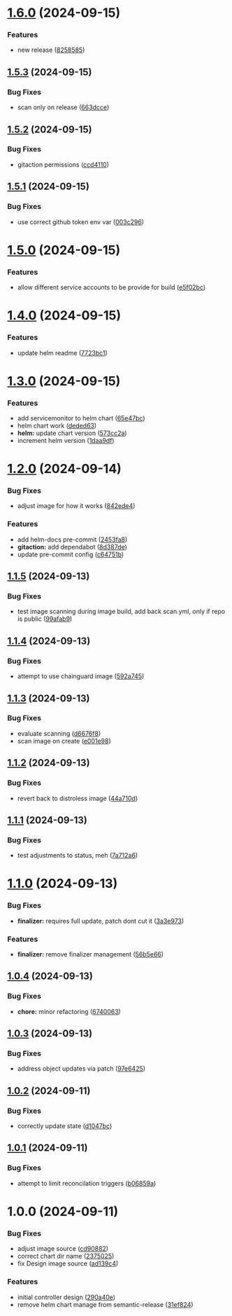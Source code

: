 # [1.6.0](https://github.com/ibeify/opsy-ami-operator/compare/v1.5.3...v1.6.0) (2024-09-15)


### Features

* new release ([8258585](https://github.com/ibeify/opsy-ami-operator/commit/8258585e044a71d414ba4c95085d5e251f7f407a))

## [1.5.3](https://github.com/ibeify/opsy-ami-operator/compare/v1.5.2...v1.5.3) (2024-09-15)


### Bug Fixes

* scan only on release ([663dcce](https://github.com/ibeify/opsy-ami-operator/commit/663dcce6c70a5d710058c0ffbc6bf6ee1d714511))

## [1.5.2](https://github.com/ibeify/opsy-ami-operator/compare/v1.5.1...v1.5.2) (2024-09-15)


### Bug Fixes

* gitaction permissions ([ccd4110](https://github.com/ibeify/opsy-ami-operator/commit/ccd411016429afbbe26917a2aafb2b4cba3d29ea))

## [1.5.1](https://github.com/ibeify/opsy-ami-operator/compare/v1.5.0...v1.5.1) (2024-09-15)


### Bug Fixes

* use correct github token env var ([003c296](https://github.com/ibeify/opsy-ami-operator/commit/003c29674218c09040bc677cbd4da6d7aaea3cc2))

# [1.5.0](https://github.com/ibeify/opsy-ami-operator/compare/v1.4.0...v1.5.0) (2024-09-15)


### Features

* allow different service accounts to be provide for build ([e5f02bc](https://github.com/ibeify/opsy-ami-operator/commit/e5f02bcd95997ac73dd92e5876c54f4ab5690ab6))

# [1.4.0](https://github.com/ibeify/opsy-ami-operator/compare/v1.3.0...v1.4.0) (2024-09-15)


### Features

* update helm readme ([7723bc1](https://github.com/ibeify/opsy-ami-operator/commit/7723bc1624cd1ca3668d453af5f32fa14373fa3c))

# [1.3.0](https://github.com/ibeify/opsy-ami-operator/compare/v1.2.0...v1.3.0) (2024-09-15)


### Features

* add servicemonitor to helm chart ([65e47bc](https://github.com/ibeify/opsy-ami-operator/commit/65e47bcdf4036170259f4114932bfd07eb540349))
* helm chart work ([deded63](https://github.com/ibeify/opsy-ami-operator/commit/deded63dce59e71c03a82d07e7b17854b4ece2b3))
* **helm:** update chart version ([573cc2a](https://github.com/ibeify/opsy-ami-operator/commit/573cc2a4705ab0fc9297ee54887832a266b692b4))
* increment helm version ([1daa9df](https://github.com/ibeify/opsy-ami-operator/commit/1daa9dfdda25c239c92a833c781d0a0e22d76657))

# [1.2.0](https://github.com/ibeify/opsy-ami-operator/compare/v1.1.5...v1.2.0) (2024-09-14)


### Bug Fixes

* adjust image for how it works ([842ede4](https://github.com/ibeify/opsy-ami-operator/commit/842ede4b9429cc0dc47290ccefed4cf37144cb02))


### Features

* add helm-docs pre-commit ([2453fa8](https://github.com/ibeify/opsy-ami-operator/commit/2453fa8c9bcb2f3ac989e1641e224ee72f98c905))
* **gitaction:** add dependabot ([8d387de](https://github.com/ibeify/opsy-ami-operator/commit/8d387de283e3b7df3218b68908d9157fa3548b9f))
* update pre-commit config ([c64751b](https://github.com/ibeify/opsy-ami-operator/commit/c64751b23c116cb70112dcd4a2eeb115b0cff97f))

## [1.1.5](https://github.com/ibeify/opsy-ami-operator/compare/v1.1.4...v1.1.5) (2024-09-13)


### Bug Fixes

* test image scanning during image build, add back scan.yml, only if repo is public ([99afab9](https://github.com/ibeify/opsy-ami-operator/commit/99afab9016d95fe4dcaa2f11ce3909f1ffd416fe))

## [1.1.4](https://github.com/ibeify/opsy-ami-operator/compare/v1.1.3...v1.1.4) (2024-09-13)


### Bug Fixes

* attempt to use chainguard image ([592a745](https://github.com/ibeify/opsy-ami-operator/commit/592a745ff6cfd0b313654c9f81e45c73ed2265aa))

## [1.1.3](https://github.com/ibeify/opsy-ami-operator/compare/v1.1.2...v1.1.3) (2024-09-13)


### Bug Fixes

* evaluate scanning ([d6676f8](https://github.com/ibeify/opsy-ami-operator/commit/d6676f807e3ca1c329ec704790b4dfb19ba85312))
* scan image on create ([e001e98](https://github.com/ibeify/opsy-ami-operator/commit/e001e9837f2509c63b11eb5511df8ff2f2fe3cf0))

## [1.1.2](https://github.com/ibeify/opsy-ami-operator/compare/v1.1.1...v1.1.2) (2024-09-13)


### Bug Fixes

* revert back to distroless image ([44a710d](https://github.com/ibeify/opsy-ami-operator/commit/44a710d28c1d0eec74b74fb2617dc160f950869a))

## [1.1.1](https://github.com/ibeify/opsy-ami-operator/compare/v1.1.0...v1.1.1) (2024-09-13)


### Bug Fixes

* test adjustments to status, meh ([7a712a6](https://github.com/ibeify/opsy-ami-operator/commit/7a712a6628b87102a0e1352746c57f2ba3f91be4))

# [1.1.0](https://github.com/ibeify/opsy-ami-operator/compare/v1.0.4...v1.1.0) (2024-09-13)


### Bug Fixes

* **finalizer:** requires full update, patch dont cut it ([3a3e973](https://github.com/ibeify/opsy-ami-operator/commit/3a3e973e87ad3e6213223048a5b0c68875c17d64))


### Features

* **finalizer:** remove finalizer management ([56b5e66](https://github.com/ibeify/opsy-ami-operator/commit/56b5e663ff726655ee0c20e451f16f5b8f5cee64))

## [1.0.4](https://github.com/ibeify/opsy-ami-operator/compare/v1.0.3...v1.0.4) (2024-09-13)


### Bug Fixes

* **chore:** minor refactoring ([6740063](https://github.com/ibeify/opsy-ami-operator/commit/67400630f2a4adab58363c984aa4dfc074fc3e60))

## [1.0.3](https://github.com/ibeify/opsy-ami-operator/compare/v1.0.2...v1.0.3) (2024-09-13)


### Bug Fixes

* address object updates via patch ([97e6425](https://github.com/ibeify/opsy-ami-operator/commit/97e64257da851d9b11db2bc85613c5585676c943))

## [1.0.2](https://github.com/ibeify/opsy-ami-operator/compare/v1.0.1...v1.0.2) (2024-09-11)


### Bug Fixes

* correctly update state ([d1047bc](https://github.com/ibeify/opsy-ami-operator/commit/d1047bc5976c0e0005238537c571d6715feb75c1))

## [1.0.1](https://github.com/ibeify/opsy-ami-operator/compare/v1.0.0...v1.0.1) (2024-09-11)


### Bug Fixes

* attempt to limit reconcilation triggers ([b06859a](https://github.com/ibeify/opsy-ami-operator/commit/b06859aadc9c7271853d3cc7d9bdb47be8388978))

# 1.0.0 (2024-09-11)


### Bug Fixes

* adjust image source ([cd90882](https://github.com/ibeify/opsy-ami-operator/commit/cd90882787c7db8b9db802d69a7c81c466e6a81a))
* correct chart dir name ([2375025](https://github.com/ibeify/opsy-ami-operator/commit/2375025193e2afa473f1b7b0dd39d6886b39df8f))
* fix Design image source ([ad139c4](https://github.com/ibeify/opsy-ami-operator/commit/ad139c482df7724f9d4e2f9866d6ab399a95a2d5))


### Features

* initial controller design ([290a40e](https://github.com/ibeify/opsy-ami-operator/commit/290a40eec34966c4c036e2ca8d099e1ce7a0f010))
* remove helm chart manage from semantic-release ([31ef824](https://github.com/ibeify/opsy-ami-operator/commit/31ef8246470762646bac9dfb82ca20bcae855a29))
